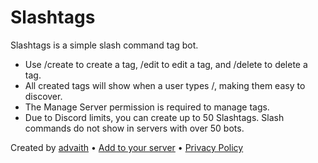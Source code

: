 # Slashtags

Slashtags is a simple slash command tag bot.
* Use /create to create a tag, /edit to edit a tag, and /delete to delete a tag.
* All created tags will show when a user types /, making them easy to discover.
* The Manage Server permission is required to manage tags.
* Due to Discord limits, you can create up to 50 Slashtags. Slash commands do not show in servers with over 50 bots.

Created by [advaith](https://advaith.io) • [Add to your server](https://discord.com/api/oauth2/authorize?client_id=790910161953882147&scope=bot+applications.commands) • [Privacy Policy](https://gist.github.com/advaith1/6fd1ad3ed1ad30304ba97528f5561935)
